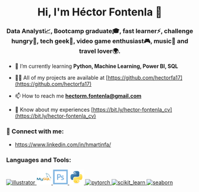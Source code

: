 <h1 align="center">Hi, I'm Héctor Fontenla 👋</h1>
<h3 align="center">Data Analyst📈, Bootcamp graduate🎓, fast learner⚡, challenge hungry💪‍, tech geek🤖, video game enthusiast🎮, music🎸 and travel lover🌍.</h3>

- 🌱 I’m currently learning **Python, Machine Learning, Power BI, SQL**

- 👨‍💻 All of my projects are available at [https://github.com/hectorfa17](https://github.com/hectorfa17)

- 📫 How to reach me **hectorm.fontenla@gmail.com**

- 📄 Know about my experiences [https://bit.ly/hector-fontenla_cv](https://bit.ly/hector-fontenla_cv)

<h3 align="left">🔗 Connect with me:</h3>

- https://www.linkedin.com/in/hmartinfa/ 

<p align="left">
</p>

<h3 align="left">Languages and Tools:</h3>
<p align="left"> <a href="https://www.adobe.com/in/products/illustrator.html" target="_blank" rel="noreferrer"> <img src="https://www.vectorlogo.zone/logos/adobe_illustrator/adobe_illustrator-icon.svg" alt="illustrator" width="40" height="40"/> </a> <a href="https://www.mysql.com/" target="_blank" rel="noreferrer"> <img src="https://raw.githubusercontent.com/devicons/devicon/master/icons/mysql/mysql-original-wordmark.svg" alt="mysql" width="40" height="40"/> </a> <a href="https://www.photoshop.com/en" target="_blank" rel="noreferrer"> <img src="https://raw.githubusercontent.com/devicons/devicon/master/icons/photoshop/photoshop-line.svg" alt="photoshop" width="40" height="40"/> </a> <a href="https://www.python.org" target="_blank" rel="noreferrer"> <img src="https://raw.githubusercontent.com/devicons/devicon/master/icons/python/python-original.svg" alt="python" width="40" height="40"/> </a> <a href="https://pytorch.org/" target="_blank" rel="noreferrer"> <img src="https://www.vectorlogo.zone/logos/pytorch/pytorch-icon.svg" alt="pytorch" width="40" height="40"/> </a> <a href="https://scikit-learn.org/" target="_blank" rel="noreferrer"> <img src="https://upload.wikimedia.org/wikipedia/commons/0/05/Scikit_learn_logo_small.svg" alt="scikit_learn" width="40" height="40"/> </a> <a href="https://seaborn.pydata.org/" target="_blank" rel="noreferrer"> <img src="https://seaborn.pydata.org/_images/logo-mark-lightbg.svg" alt="seaborn" width="40" height="40"/> </a> </p>
